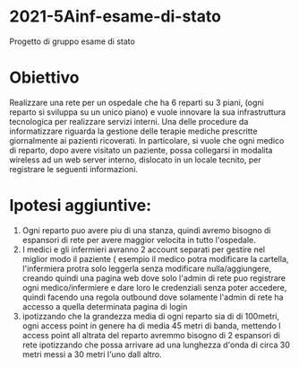 # 2021-5Ainf-esame-di-stato
Progetto di gruppo esame di stato



# Obiettivo
Realizzare una rete per un ospedale che ha 6 reparti su 3 piani, (ogni reparto si sviluppa su un unico piano) e vuole innovare la sua infrastruttura tecnologica per realizzare servizi interni. Una delle procedure da informatizzare riguarda la gestione delle terapie mediche prescritte giornalmente ai pazienti ricoverati. In particolare, si vuole che ogni medico di reparto, dopo avere visitato un paziente, possa collegarsi in modalita wireless ad un web server interno, dislocato in un locale tecnito, per registrare le seguenti informazioni.


# Ipotesi aggiuntive: 
1) Ogni reparto puo avere piu di una stanza, quindi avremo bisogno di espansori di rete per avere maggior velocita in tutto l'ospedale.
2) I medici e gli infermieri avranno 2 account separati per gestire nel miglior modo il paziente ( esempio il medico potra modificare la cartella, l'infermiera protra solo leggerla senza modificare nulla/aggiungere, creando quindi una pagina web dove solo l'admin di rete puo registrare ogni medico/infermiere e dare loro le credenziali senza poter accedere, quindi facendo una regola outbound dove solamente l'admin di rete ha accesso a quella determinata pagina di login 
3) ipotizzando che la grandezza media di ogni reparto sia di di 100metri, ogni access point in genere ha di media 45 metri di banda, mettendo l access point all altrata del reparto avremmo bisogno di 2 espansori di rete ipotizzando che possa arrivare ad una lunghezza d'onda di circa 30 metri messi a 30 metri l'uno dall altro. 
